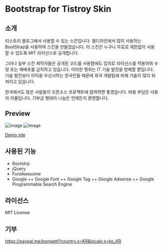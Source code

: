 # Bootstrap for Tistroy Skin #

## 소개 ##

티스토리 블로그에서 사용할 수 있는 스킨입니다. 웹디자인에서 많이 사용하는 BootStrap을 사용하여 스킨을 만들었습니다.
이 스킨은 누구나 무료로 제한없이 사용할 수 있도록 MIT 라이선스로 공개합니다.

그러나 일부 스킨 제작자들은 공개된 코드를 사용함에도 임의로 라이선스를 적용하여 수정 또는 재배포를 금지하고 있습니다.
이러한 행위는 IT 기술 발전을 방해할 뿐입니다. 기술 발전보다 이익을 우선시하는 한국인들 때문에 외국 개발팀에 비해 기술이 많이 뒤쳐지고 있습니다.

한국에서도 많은 사람들이 오픈소스 프로젝트에 참여하면 좋겠습니다. 
비용 부담은 사용자 자율입니다. 기부금 형태의 나눔은 언제든지 환영합니다.

## Preview ##

![image](https://github.com/DevelopmentAnything/Tistory_Skin_Bootstrap/assets/110871727/68a4d079-c627-49a7-a4b6-23dd76f00023)
![image](https://github.com/DevelopmentAnything/Tistory_Skin_Bootstrap/assets/110871727/7db08437-54fe-4531-85bd-79c1a3ab2864)

[Demo site](https://devtt.tistory.com/)

## 사용된 기능 ##

+ Bootstrp
+ jQuery
+ FontAwesome
+ Google
++ Google Font
++ Google Tag
++ Google Adsense
++ Google Programmable Search Engine

## 라이선스 ##

MIT License

## 기부 ##

https://paypal.me/bongatti?country.x=KR&locale.x=ko_KR
